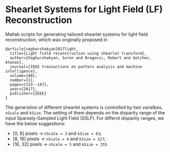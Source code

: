 # Shearlet Systems for Light Field (LF) Reconstruction
Matlab scripts for generating tailored shearlet systems for light field reconstruction, which was originally proposed in 
```
@article{vagharshakyan2017light,
  title={Light field reconstruction using shearlet transform},
  author={Vagharshakyan, Suren and Bregovic, Robert and Gotchev, Atanas},
  journal={IEEE transactions on pattern analysis and machine intelligence},
  volume={40},
  number={1},
  pages={133--147},
  year={2017},
  publisher={IEEE}
}
```

The generation of different shearlet systems is controlled by two varialbes, `nScale` and `kSize`.
The setting of them depends on the disparity range of the input Sparsely-Sampled Light Field (SSLF).
For differnt disparity ranges, we have the below suggestions:
- [0, 8] pixels -> `nScale = 3` and `kSize = 63`;
- [8, 16] pixels -> `nScale = 4` and `kSize = 127`;
- [16, 32] pixels -> `nScale = 5` and `kSize = 255`.
